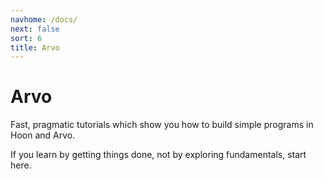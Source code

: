 ```yaml
---
navhome: /docs/
next: false
sort: 6
title: Arvo
---
```


# Arvo

Fast, pragmatic tutorials which show you how to build simple programs in Hoon and Arvo.

If you learn by getting things done, not by exploring fundamentals, start here.

<list/>
